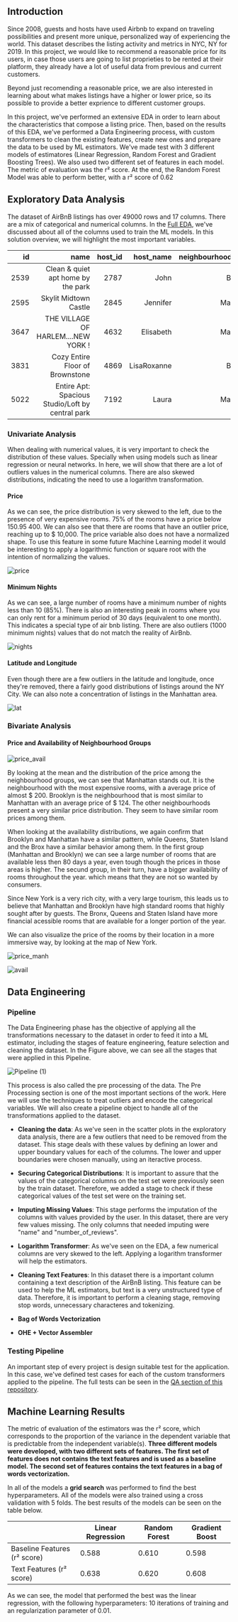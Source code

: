 ## Introduction

Since 2008, guests and hosts have used Airbnb to expand on traveling possibilities and present more unique, personalized way of experiencing the world. 
This dataset describes the listing activity and metrics in NYC, NY for 2019. In this project, we would like to recommend a reasonable price for its users, 
in case those users are going to list proprieties to be rented at their platform, they already have a lot of useful data from previous and current customers.

Beyond just recomending a reasonable price, we are also interested in learning about what makes listings have a higher or lower price, 
so its possible to provide a better exprience to different customer groups.

In this project, we've performed an extensive EDA in order to learn about the characteristics that compose a listing price. Then, based on the results
of this EDA, we've performed a Data Engineering process, with custom transformers to clean the existing features, create new ones and prepare the data to be 
used by ML estimators. We've made test with 3 different models of estimatores (Linear Regression, Random Forest and Gradient Boosting Trees). We also used two
different set of features in each model. The metric of evaluation was the r² score. At the end, the Random Forest Model was able to perform better, with a r² score
of 0.62

## Exploratory Data Analysis

The dataset of AirBnB listings has over 49000 rows and 17 columns. There are a mix of categorical and numerical columns. In the [Full EDA](https://github.com/andreigor/NY-AirBnb-Price-Prediction/blob/master/Exploratory%20Data%20Analysis/Full_EDA.ipynb),
we've discussed about all of the columns used to train the ML models. In this solution overview, we will highlight the most important variables.

|   id |                                             name | host_id |   host_name | neighbourhood_group | neighbourhood | latitude | longitude |       room_type | price | minimum_nights | number_of_reviews | last_review | reviews_per_month | calculated_host_listings_count | availability_365 |
|-----:|-------------------------------------------------:|--------:|------------:|--------------------:|--------------:|---------:|----------:|----------------:|------:|---------------:|------------------:|------------:|------------------:|-------------------------------:|-----------------:|
| 2539 |               Clean & quiet apt home by the park |    2787 |        John |            Brooklyn |    Kensington | 40.64749 | -73.97237 |    Private room |   149 |              1 |                 9 |  2018-10-19 |              0.21 |                              6 |              365 |
| 2595 |                            Skylit Midtown Castle |    2845 |    Jennifer |           Manhattan |       Midtown | 40.75362 | -73.98377 | Entire home/apt |   225 |              1 |                45 |  2019-05-21 |              0.38 |                              2 |              355 |
| 3647 |              THE VILLAGE OF HARLEM....NEW YORK ! |    4632 |   Elisabeth |           Manhattan |        Harlem | 40.80902 |  -73.9419 |    Private room |   150 |              3 |                 0 |        null |              null |                              1 |              365 |
| 3831 |                  Cozy Entire Floor of Brownstone |    4869 | LisaRoxanne |            Brooklyn |  Clinton Hill | 40.68514 | -73.95976 | Entire home/apt |    89 |              1 |               270 |  2019-07-05 |              4.64 |                              1 |              194 |
| 5022 | Entire Apt: Spacious Studio/Loft by central park |    7192 |       Laura |           Manhattan |   East Harlem | 40.79851 | -73.94399 | Entire home/apt |    80 |             10 |                 9 |  2018-11-19 |              0.10 |                              1 |                0 |

### Univariate Analysis

When dealing with numerical values, it is very important to check the distribution of these values. Specially when using models such as linear regression or neural networks.
In here, we will show that there are a lot of outliers values in the numerical columns. There are also skewed distributions, indicating the need to use a logarithm
transformation.

#### Price

As we can see, the price distribution is very skewed to the left, due to the presence of very expensive rooms. 
75% of the rooms have a price below 150.95 400. We can also see that there are rooms that have an outlier price, reaching up to $ 10,000. 
The price variable also does not have a normalized shape. 
To use this feature in some future Machine Learning model it would be interesting to apply a logarithmic function or square root with the intention of normalizing the values.

![price](https://user-images.githubusercontent.com/44973832/101644619-2e91dc00-3a14-11eb-9420-695545688989.jpeg)

#### Minimum Nights

As we can see, a large number of rooms have a minimum number of nights less than 10 (85%). 
There is also an interesting peak in rooms where you can only rent for a minimum period of 30 days (equivalent to one month). 
This indicates a special type of air bnb listing. There are also outliers (1000 minimum nights) values that do not match the reality of AirBnb.

![nights](https://user-images.githubusercontent.com/44973832/101644949-91837300-3a14-11eb-9ee7-c3db49123679.jpeg)

#### Latitude and Longitude

Even though there are a few outliers in the latitude and longitude, once they're removed, there a fairly good distributions of listings around
the NY City. We can also note a concentration of listings in the Manhattan area.

![lat](https://user-images.githubusercontent.com/44973832/101645340-0787da00-3a15-11eb-8b58-3873b210c48c.jpeg)


### Bivariate Analysis

#### Price and Availability of Neighbourhood Groups

![price_avail](https://user-images.githubusercontent.com/44973832/101645852-972d8880-3a15-11eb-886c-a09a998a4b3b.jpeg)


By looking at the mean and the distribution of the price among the neighbourhood groups, we can see that Manhattan stands out. It is the neighbourhood with the most expensive rooms, with a average price of almost $ 200. Brooklyn is the neighbourhood that is most similar to Manhattan with an average price of $ 124. The other neighbourhoods present a very similar price distribution. They seem to have similar room prices among them.

When looking at the availability distributions, we again confirm that Brooklyn and Manhattan have a similar pattern, while Queens, Staten Island and the Brox have a similar behavior among them. In the first group (Manhattan and Brooklyn) we can see a large number of rooms that are available less then 80 days a year, even tough though the prices in those areas is higher. The secund group, in their turn, have a bigger availability of rooms throughout the year. which means that they are not so wanted by consumers.

Since New York is a very rich city, with a very large tourism, this leads us to believe that Manhattan and Brooklyn have high standard rooms that highly sought after by guests. The Bronx, Queens and Staten Island have more financial acessible rooms that are available for a longer portion of the year.

We can also visualize the price of the rooms by their location in a more immersive way, by looking at the map of New York.

![price_manh](https://user-images.githubusercontent.com/44973832/101645669-63eaf980-3a15-11eb-9398-4cfc9eb25249.jpeg)

![avail](https://user-images.githubusercontent.com/44973832/101645687-6a797100-3a15-11eb-83d9-2c76434dd3b9.jpeg)


## Data Engineering

### Pipeline

The Data Engineering phase has the objective of applying all the transformations necessary to the dataset in order to feed it into a ML estimator, including
the stages of feature engineering, feature selection and cleaning the dataset.
In the Figure above, we can see all the stages that were applied in this Pipeline.

![Pipeline (1)](https://user-images.githubusercontent.com/44973832/101668847-d8329680-3a2f-11eb-87e5-f23da79d71b0.jpeg)


This process is also called the pre processing of the data. The Pre Processing section is one of the most important sections of the work. 
Here we will use the techniques to treat outliers and encode the categorical variables. 
We will also create a pipeline object to handle all of the transformations applied to the dataset.

- **Cleaning the data**: As we've seen in the scatter plots in the exploratory data analysis, there are a few outliers that need to be removed from the dataset. This stage deals with these values by defining an lower and upper boundary values for each of the columns. 
The lower and upper boundaries were chosen manually, using an iteractive process.

- **Securing Categorical Distributions**: It is important to assure that the values of the categorical columns on the test set were previously seen by the train
dataset. Therefore, we added a stage to check if these categorical values of the test set were on the training set. 

- **Imputing Missing Values**: This stage performs the imputation of the columns with values provided by the user. In this dataset, there are very few values missing.
The only columns that needed imputing were "name" and "number_of_reviews".

- **Logarithm Transformer**: As we've seen on the EDA, a few numerical columns are very skewed to the left. Applying a logarithm transformer will help the estimators.

- **Cleaning Text Features**: In this dataset there is a important column containing a text description of the AirBnB listing. This feature can be used to help the ML
estimators, but text is a very unstructured type of data. Therefore, it is important to perform a cleaning stage, removing stop words, unnecessary characteres and
tokenizing.

- **Bag of Words Vectorization**

- **OHE + Vector Assembler**


### Testing Pipeline

An important step of every project is design suitable test for the application. In this case, we've defined test cases for each of the custom transformers applied
to the pipeline. The full tests can be seen in the [QA section of this repository](https://github.com/andreigor/NY-AirBnb-Price-Prediction/blob/master/Quality%20Assurance/QA.ipynb).

## Machine Learning Results

The metric of evaluation of the estimators was the r² score, which corresponds to the proportion of the variance in the dependent variable that 
is predictable from the independent variable(s). **Three different models were developed, with two different sets of features. The first set of features
does not contains the text features and is used as a baseline model. The second set of features contains the text features in a bag of words vectorization.**

In all of the models a **grid search** was performed to find the best hyperparameters. All of the models were also trained using 
a cross validation with 5 folds. The best results of the models can be seen on the table below.

|                              | Linear Regression | Random Forest | Gradient Boost |
|------------------------------|-------------------|---------------|----------------|
| Baseline Features (r² score) | 0.588             | 0.610         | 0.598          |
| Text Features (r² score)     | 0.638             | 0.620         | 0.608          |

As we can see, the model that performed the best was the linear regression, with the following hyperparameters: 10 iterations of training and an regularization parameter
of 0.01.








